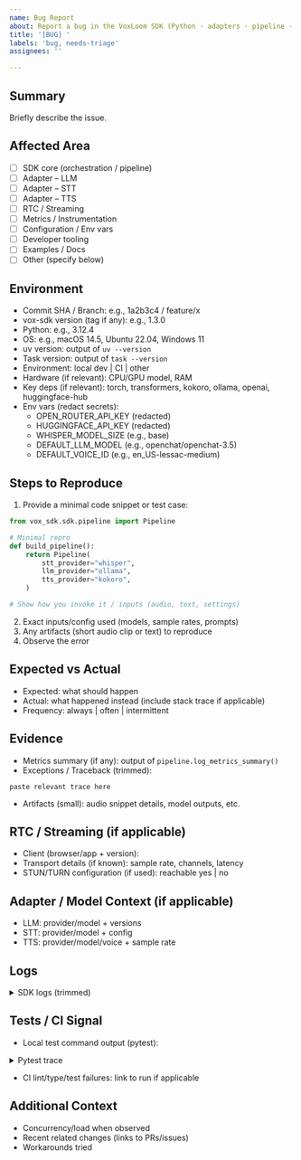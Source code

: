 ```yaml
---
name: Bug Report
about: Report a bug in the VoxLoom SDK (Python · adapters · pipeline · RTC)
title: '[BUG] '
labels: 'bug, needs-triage'
assignees: ''

---
```


## Summary

Briefly describe the issue.

## Affected Area

- [ ] SDK core (orchestration / pipeline)
- [ ] Adapter – LLM
- [ ] Adapter – STT
- [ ] Adapter – TTS
- [ ] RTC / Streaming
- [ ] Metrics / Instrumentation
- [ ] Configuration / Env vars
- [ ] Developer tooling
- [ ] Examples / Docs
- [ ] Other (specify below)

## Environment

- Commit SHA / Branch: e.g., 1a2b3c4 / feature/x
- vox-sdk version (tag if any): e.g., 1.3.0
- Python: e.g., 3.12.4
- OS: e.g., macOS 14.5, Ubuntu 22.04, Windows 11
- uv version: output of `uv --version`
- Task version: output of `task --version`
- Environment: local dev | CI | other
- Hardware (if relevant): CPU/GPU model, RAM
- Key deps (if relevant): torch, transformers, kokoro, ollama, openai, huggingface-hub
- Env vars (redact secrets):
	- OPEN_ROUTER_API_KEY (redacted)
	- HUGGINGFACE_API_KEY (redacted)
	- WHISPER_MODEL_SIZE (e.g., base)
	- DEFAULT_LLM_MODEL (e.g., openchat/openchat-3.5)
	- DEFAULT_VOICE_ID (e.g., en_US-lessac-medium)

## Steps to Reproduce

1. Provide a minimal code snippet or test case:

```python
from vox_sdk.sdk.pipeline import Pipeline

# Minimal repro
def build_pipeline():
    return Pipeline(
        stt_provider="whisper",
        llm_provider="ollama",
        tts_provider="kokoro",
    )

# Show how you invoke it / inputs (audio, text, settings)
```

2. Exact inputs/config used (models, sample rates, prompts)
3. Any artifacts (short audio clip or text) to reproduce
4. Observe the error

## Expected vs Actual

- Expected: what should happen
- Actual: what happened instead (include stack trace if applicable)
- Frequency: always | often | intermittent

## Evidence

- Metrics summary (if any): output of `pipeline.log_metrics_summary()`
- Exceptions / Traceback (trimmed):

```
paste relevant trace here
```

- Artifacts (small): audio snippet details, model outputs, etc.

## RTC / Streaming (if applicable)

- Client (browser/app + version):
- Transport details (if known): sample rate, channels, latency
- STUN/TURN configuration (if used): reachable yes | no

## Adapter / Model Context (if applicable)

- LLM: provider/model + versions
- STT: provider/model + config
- TTS: provider/model/voice + sample rate

## Logs

<details>
<summary>SDK logs (trimmed)</summary>

```
paste relevant logs here
```

</details>

## Tests / CI Signal

- Local test command output (pytest):

<details>
<summary>Pytest trace</summary>

```
paste failing test output here
```

</details>

- CI lint/type/test failures: link to run if applicable

## Additional Context

- Concurrency/load when observed
- Recent related changes (links to PRs/issues)
- Workarounds tried
